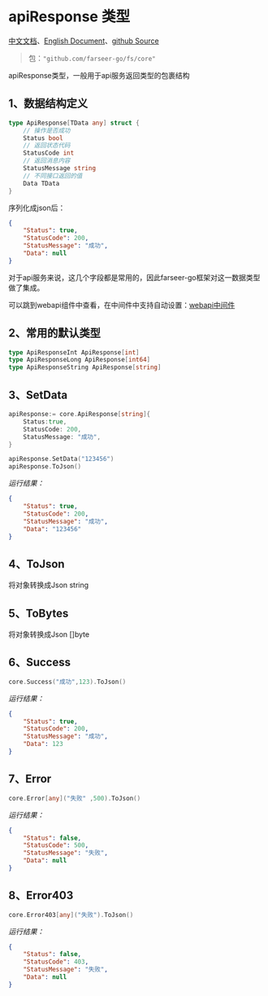 # apiResponse 类型
[中文文档](https://farseer-go.github.io/doc/)、[English Document](https://farseer-go.github.io/doc/#/en-us/)、[github Source](https://github.com/farseer-go/fs)
> 包：`"github.com/farseer-go/fs/core"`

apiResponse类型，一般用于api服务返回类型的包裹结构

## 1、数据结构定义
```go
type ApiResponse[TData any] struct {
    // 操作是否成功
    Status bool
    // 返回状态代码
    StatusCode int
    // 返回消息内容
    StatusMessage string
    // 不同接口返回的值
    Data TData
}
```

序列化成json后：
```json
{
    "Status": true,
    "StatusCode": 200,
    "StatusMessage": "成功",
    "Data": null
}
```

对于api服务来说，这几个字段都是常用的，因此farseer-go框架对这一数据类型做了集成。

可以跳到webapi组件中查看，在中间件中支持自动设置：[webapi中间件](/web/webapi/middleware.md?id=_6%e3%80%81apiresponse)

## 2、常用的默认类型
```go
type ApiResponseInt ApiResponse[int]
type ApiResponseLong ApiResponse[int64]
type ApiResponseString ApiResponse[string]
```

## 3、SetData
```go
apiResponse:= core.ApiResponse[string]{
    Status:true,
    StatusCode: 200,
    StatusMessage: "成功",
}

apiResponse.SetData("123456")
apiResponse.ToJson()
```
_运行结果：_
```json
{
    "Status": true,
    "StatusCode": 200,
    "StatusMessage": "成功",
    "Data": "123456"
}
```

## 4、ToJson
将对象转换成Json string

## 5、ToBytes
将对象转换成Json []byte

## 6、Success
```go
core.Success("成功",123).ToJson()
```
_运行结果：_
```json
{
    "Status": true,
    "StatusCode": 200,
    "StatusMessage": "成功",
    "Data": 123
}
```

## 7、Error
```go
core.Error[any]("失败" ,500).ToJson()
```
_运行结果：_
```json
{
    "Status": false,
    "StatusCode": 500,
    "StatusMessage": "失败",
    "Data": null
}
```

## 8、Error403
```go
core.Error403[any]("失败").ToJson()
```
_运行结果：_
```json
{
    "Status": false,
    "StatusCode": 403,
    "StatusMessage": "失败", 
    "Data": null
}
```

